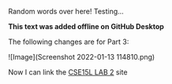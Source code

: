 Random words over here!
Testing...

**This text was added offline on GitHub Desktop**

The following changes are for Part 3:

![Image](Screenshot 2022-01-13 114810.png)

Now I can link the [CSE15L LAB 2](https://ucsd-cse15l-w22.github.io/week/week2/) site 

